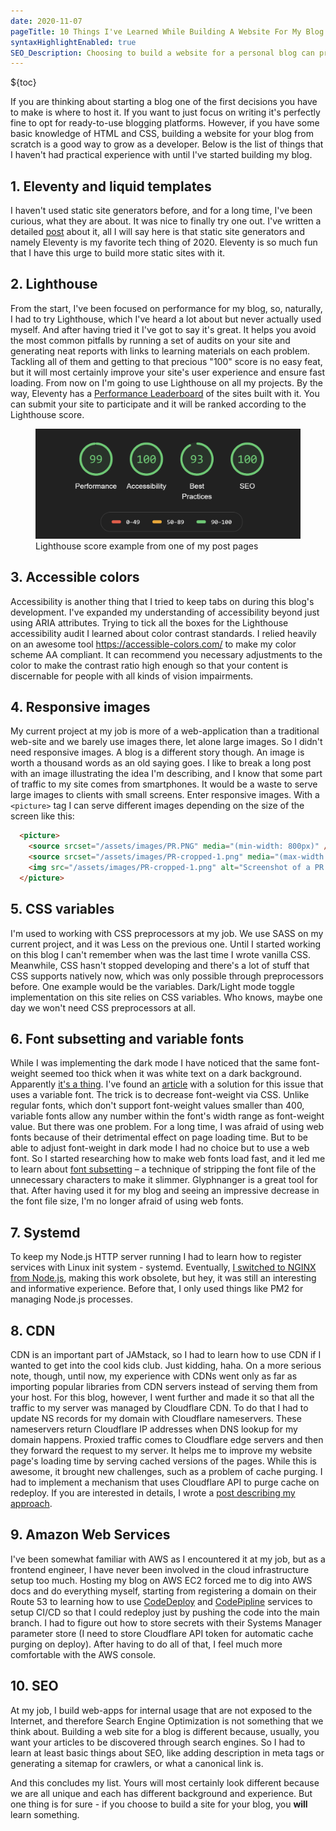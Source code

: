 ```yaml
---
date: 2020-11-07
pageTitle: 10 Things I've Learned While Building A Website For My Blog 📚
syntaxHighlightEnabled: true
SEO_Description: Choosing to build a website for a personal blog can prove to be beneficial because it's a great learning opportunity. Here's a list of 10 things, that I've learned building a web-site for the static blog. 
---
```


<style>
ol {
  list-style: none;
}
</style>

${toc}

If you are thinking about starting a blog one of the first decisions you have to make is where to host it. If you want to just focus on writing it's perfectly fine to opt for ready-to-use blogging platforms. However, if you have some basic knowledge of HTML and CSS, building a website for your blog from scratch is a good way to grow as a developer. Below is the list of things that I haven't had practical experience with until I've started building my blog.

## 1. Eleventy and liquid templates

I haven't used static site generators before, and for a long time, I've been curious, what they are about. It was nice to finally try one out. I've written a detailed [post](/posts/eleventy-staticman/) about it, all I will say here is that static site generators and namely Eleventy is my favorite tech thing of 2020. Eleventy is so much fun that I have this urge to build more static sites with it.

## 2. Lighthouse

From the start, I've been focused on performance for my blog, so, naturally, I had to try Lighthouse, which I've heard a lot about but never actually used myself. And after having tried it I've got to say it's great.
It helps you avoid the most common pitfalls by running a set of audits on your site and generating neat reports with links to learning materials on each problem. Tackling all of them and getting to that precious "100" score is no easy feat, but it will most certainly improve your site's user experience and ensure fast loading. From now on I'm going to use Lighthouse on all my projects. By the way, Eleventy has a [Performance Leaderboard](https://www.11ty.dev/speedlify/) of the sites built with it. You can submit your site to participate and it will be ranked according to the Lighthouse score.

<figure>
    <img src="/assets/images/lighthouse.PNG" alt="Four numbers in green circles in a row. Each stands for Performance, Accessibility, Best Practices and SEO Lighthouse score" />
    <span class="image-caption">Lighthouse score example from one of my post pages</span>
</figure>

## 3. Accessible colors

Accessibility is another thing that I tried to keep tabs on during this blog's development. I've expanded my understanding of accessibility beyond just using ARIA attributes. Trying to tick all the boxes for the Lighthouse accessibility audit I learned about color contrast standards. I relied heavily on an awesome tool https://accessible-colors.com/ to make my color scheme AA compliant. It can recommend you necessary adjustments to the color to make the contrast ratio high enough so that your content is discernable for people with all kinds of vision impairments.

## 4. Responsive images
My current project at my job is more of a web-application than a traditional web-site and we barely use images there, let alone large images. So I didn't need responsive images. A blog is a different story though.
An image is worth a thousand words as an old saying goes. I like to break a long post with an image illustrating the idea I'm describing, and I know that some part of traffic to my site comes from smartphones. It would be a waste to serve large images to clients with small screens. Enter responsive images. With a `<picture>` tag I can serve different images depending on the size of the screen like this:

``` html
  <picture>
    <source srcset="/assets/images/PR.PNG" media="(min-width: 800px)" />
    <source srcset="/assets/images/PR-cropped-1.png" media="(max-width: 800px)" />
    <img src="/assets/images/PR-cropped-1.png" alt="Screenshot of a PR with comment data made by Staticman" /> 
  </picture>

```

## 5. CSS variables

I'm used to working with CSS preprocessors at my job. We use SASS on my current project, and it was Less on the previous one. Until I started working on this blog I can't remember when was the last time I wrote vanilla CSS. Meanwhile, CSS hasn't stopped developing and there's a lot of stuff that CSS supports natively now, which was only possible through preprocessors before. One example would be the variables. Dark/Light mode toggle implementation on this site relies on CSS variables. Who knows, maybe one day we won't need CSS preprocessors at all.

## 6. Font subsetting and variable fonts

While I was implementing the dark mode I have noticed that the same font-weight seemed too thick when it was white text on a dark background. Apparently [it's a thing](https://css-tricks.com/dark-mode-and-variable-fonts/#comment-1757496). I've found an [article](https://css-tricks.com/dark-mode-and-variable-fonts/) with a solution for this issue that uses a variable font. The trick is to decrease font-weight via CSS. Unlike regular fonts, which don't support font-weight values smaller than 400, variable fonts allow any number within the font's width range as font-weight value. But there was one problem. For a long time, I was afraid of using web fonts because of their detrimental effect on page loading time. But to be able to adjust font-weight in dark mode I had no choice but to use a web font. So I started researching how to make web fonts load fast, and it led me to learn about [font subsetting](https://www.afasterweb.com/2018/03/09/subsetting-fonts-with-glyphhanger/) – a technique of stripping the font file of the unnecessary characters to make it slimmer. Glyphnanger is a great tool for that. After having used it for my blog and seeing an impressive decrease in the font file size, I'm no longer afraid of using web fonts.

## 7. Systemd

To keep my Node.js HTTP server running I had to learn how to register services with Linux init system - systemd. Eventually, [I switched to NGINX from Node.js](/posts/server/), making this work obsolete, but hey, it was still an interesting and informative experience. Before that, I only used things like PM2 for managing Node.js processes.

## 8. CDN

CDN is an important part of JAMstack, so I had to learn how to use CDN if I wanted to get into the cool kids club. Just kidding, haha. On a more serious note, though, until now, my experience with CDNs went only as far as importing popular libraries from CDN servers instead of serving them from your host. For this blog, however, I went further and made it so that all the traffic to my server was managed by Cloudflare CDN. To do that I had to update NS records for my domain with Cloudflare nameservers. These nameservers return Cloudflare IP addresses when DNS lookup for my domain happens. Proxied traffic comes to Cloudflare edge servers and then they forward the request to my server. It helps me to improve my website page's loading time by serving cached versions of the pages. While this is awesome, it brought new challenges, such as a problem of cache purging. I had to implement a mechanism that uses Cloudflare API to purge cache on redeploy. If you are interested in details, I wrote a [post describing my approach](/posts/cdn/).

## 9. Amazon Web Services

I've been somewhat familiar with AWS as I encountered it at my job, but as a frontend engineer, I have never been involved in the cloud infrastructure setup too much. Hosting my blog on AWS EC2 forced me to dig into AWS docs and do everything myself, starting from registering a domain on their Route 53 to learning how to use [CodeDeploy](https://aws.amazon.com/ru/codedeploy/) and [CodePipline](https://aws.amazon.com/ru/codepipeline/) services to setup CI/CD so that I could redeploy just by pushing the code into the main branch. I had to figure out how to store secrets with their Systems Manager parameter store (I need to store Cloudflare API token for automatic cache purging on deploy). After having to do all of that, I feel much more comfortable with the AWS console.

## 10. SEO

At my job, I build web-apps for internal usage that are not exposed to the Internet, and therefore Search Engine Optimization is not something that we think about. Building a web site for a blog is different because, usually, you want your articles to be discovered through search engines. So I had to learn at least basic things about SEO, like adding description in meta tags or generating a sitemap for crawlers, or what a canonical link is.

And this concludes my list. Yours will most certainly look different because we are all unique and each has different background and experience. But one thing is for sure - if you choose to build a site for your blog, you **will** learn something.